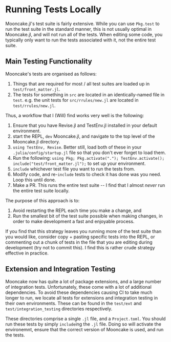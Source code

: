 # Running Tests Locally

Mooncake.jl's test suite is fairly extensive. While you can use `Pkg.test` to run the test suite in the standard manner, this is not usually optimal in Mooncake.jl, and will not run all of the tests. When editing some code, you typically only want to run the tests associated with it, not the entire test suite.

## Main Testing Functionality

Mooncake's tests are organised as follows:
1. Things that are required for most / all test suites are loaded up in `test/front_matter.jl`.
1. The tests for something in `src` are located in an identically-named file in `test`. e.g. the unit tests for `src/rrules/new.jl` are located in `test/rrules/new.jl`.

Thus, a workflow that I (Will) find works very well is the following:
1. Ensure that you have Revise.jl and TestEnv.jl installed in your default environment.
1. start the REPL, `dev` Mooncake.jl, and navigate to the top level of the Mooncake.jl directory.
1. `using TestEnv, Revise`. Better still, load both of these in your `.julia/config/startup.jl` file so that you don't ever forget to load them.
1. Run the following: `using Pkg; Pkg.activate("."); TestEnv.activate(); include("test/front_matter.jl");` to set up your environment.
1. `include` whichever test file you want to run the tests from.
1. Modify code, and re-`include` tests to check it has done was you need. Loop this until done.
1. Make a PR. This runs the entire test suite -- I find that I almost _never_ run the entire test suite locally.

The purpose of this approach is to:
1. Avoid restarting the REPL each time you make a change, and
2. Run the smallest bit of the test suite possible when making changes, in order to make development a fast and enjoyable process.

If you find that this strategy leaves you running more of the test suite than you would like, consider copy + pasting specific tests into the REPL, or commenting out a chunk of tests in the file that you are editing during development (try not to commit this).
I find this is rather crude strategy effective in practice.

## Extension and Integration Testing

Mooncake now has quite a lot of package extensions, and a large number of integration tests.
Unfortunately, these come with a lot of additional dependencies.
To avoid these dependencies causing CI to take much longer to run, we locate all tests for extensions and integration testing in their own environments. These can be found in the `test/ext` and `test/integration_testing` directories respectively.

These directories comprise a single `.jl` file, and a `Project.toml`.
You should run these tests by simply `include`ing the `.jl` file. Doing so will activate the environemnt, ensure that the correct version of Mooncake is used, and run the tests.
